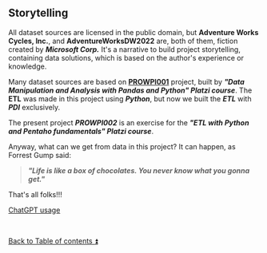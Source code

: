 ## Storytelling 

All dataset sources are licensed in the public domain, but **Adventure Works Cycles, Inc.**, and **AdventureWorksDW2022** are, both of them, fiction created by **_Microsoft Corp._** It's a narrative to build project storytelling, containing data solutions, which is based on the author's experience or knowledge.  

Many dataset sources are based on [**PROWPI001**](https://github.com/ddasilva64/MTDPDN23001esp/blob/master/proyectos/PROWPI001.ipynb) project, built by **_"Data Manipulation and Analysis with Pandas and Python" Platzi course_**. The **ETL** was made in this project using **_Python_**, but now we built the **_ETL_** with **_PDI_** exclusively.

The present project **_PROWPI002_** is an exercise for the **_"ETL with Python and Pentaho fundamentals" Platzi course_**.

Anyway, what can we get from data in this project? It can happen, as Forrest Gump said:  

> **_"Life is like a box of chocolates. You never know what you gonna get."_**

That's all folks!!!
 
[ChatGPT usage](CHATGPT_USAGE.md)

<p><br></p>

[Back to Table of contents :arrow_double_up:](README.md/#table-of-contents)